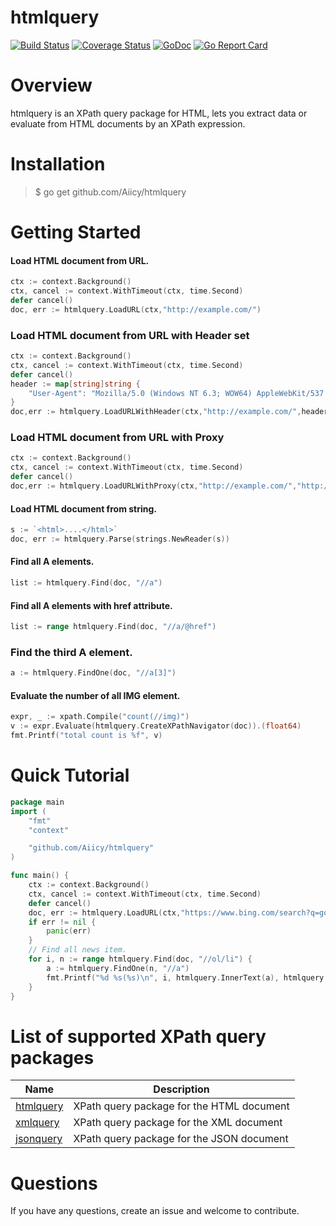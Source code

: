 htmlquery
====
[![Build Status](https://travis-ci.org/antchfx/htmlquery.svg?branch=master)](https://travis-ci.org/antchfx/htmlquery)
[![Coverage Status](https://coveralls.io/repos/github/antchfx/htmlquery/badge.svg?branch=master)](https://coveralls.io/github/antchfx/htmlquery?branch=master)
[![GoDoc](https://godoc.org/github.com/antchfx/htmlquery?status.svg)](https://godoc.org/github.com/antchfx/htmlquery)
[![Go Report Card](https://goreportcard.com/badge/github.com/antchfx/htmlquery)](https://goreportcard.com/report/github.com/antchfx/htmlquery)

Overview
====

htmlquery is an XPath query package for HTML, lets you extract data or evaluate from HTML documents by an XPath expression.

Installation
====

> $ go get github.com/Aiicy/htmlquery

Getting Started
====

#### Load HTML document from URL.

```go
ctx := context.Background()
ctx, cancel := context.WithTimeout(ctx, time.Second)
defer cancel()
doc, err := htmlquery.LoadURL(ctx,"http://example.com/")
```

### Load HTML document from URL with Header set

```go
ctx := context.Background()
ctx, cancel := context.WithTimeout(ctx, time.Second)
defer cancel()
header := map[string]string {
	"User-Agent": "Mozilla/5.0 (Windows NT 6.3; WOW64) AppleWebKit/537.36 (KHTML, like Gecko) Chrome/63.0.3239.132 Safari/537.36",
}
doc,err := htmlquery.LoadURLWithHeader(ctx,"http://example.com/",header)
```

### Load HTML document from URL with Proxy

```go
ctx := context.Background()
ctx, cancel := context.WithTimeout(ctx, time.Second)
defer cancel()
doc,err := htmlquery.LoadURLWithProxy(ctx,"http://example.com/","http://proxyip:proxyport")
```

#### Load HTML document from string.

```go
s := `<html>....</html>`
doc, err := htmlquery.Parse(strings.NewReader(s))
```

#### Find all A elements.

```go
list := htmlquery.Find(doc, "//a")
```

#### Find all A elements with href attribute.

```go
list := range htmlquery.Find(doc, "//a/@href")	
```

### Find the third A element.

```go
a := htmlquery.FindOne(doc, "//a[3]")
```

#### Evaluate the number of all IMG element.

```go
expr, _ := xpath.Compile("count(//img)")
v := expr.Evaluate(htmlquery.CreateXPathNavigator(doc)).(float64)
fmt.Printf("total count is %f", v)
```

Quick Tutorial
===

```go
package main
import (
	"fmt"
	"context"

	"github.com/Aiicy/htmlquery"
)

func main() {
	ctx := context.Background()
    ctx, cancel := context.WithTimeout(ctx, time.Second)
    defer cancel()
	doc, err := htmlquery.LoadURL(ctx,"https://www.bing.com/search?q=golang")
	if err != nil {
		panic(err)
	}
	// Find all news item.
	for i, n := range htmlquery.Find(doc, "//ol/li") {
		a := htmlquery.FindOne(n, "//a")
		fmt.Printf("%d %s(%s)\n", i, htmlquery.InnerText(a), htmlquery.SelectAttr(a, "href"))
	}
}
```

List of supported XPath query packages
===
|Name |Description |
|--------------------------|----------------|
|[htmlquery](https://github.com/antchfx/htmlquery) | XPath query package for the HTML document|
|[xmlquery](https://github.com/antchfx/xmlquery) | XPath query package for the XML document|
|[jsonquery](https://github.com/antchfx/jsonquery) | XPath query package for the JSON document|

Questions
===
If you have any questions, create an issue and welcome to contribute.